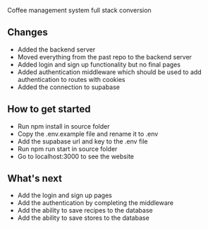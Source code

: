 Coffee management system full stack conversion

## Changes

- Added the backend server
- Moved everything from the past repo to the backend server
- Added login and sign up functionality but no final pages
- Added authentication middleware which should be used to add authentication to routes with cookies
- Added the connection to supabase

## How to get started

- Run npm install in source folder
- Copy the .env.example file and rename it to .env
- Add the supabase url and key to the .env file
- Run npm run start in source folder
- Go to localhost:3000 to see the website

## What's next

- Add the login and sign up pages
- Add the authentication by completing the middleware
- Add the ability to save recipes to the database
- Add the ability to save stores to the database
